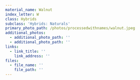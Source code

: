 ```yaml
---
material_name: Walnut
index_letter: W
class: Hybrids
subclass: 'Hybrids: Naturals'
primary_photo_path: /photos/processedwithnames/walnut.jpeg
additional_photos:
  - additional_photo_path: ''
  - additional_photo_path: ''
links:
  - link_title: ''
    link_address: ''
files:
  - file_name: ''
    file_path: ''
---
```


